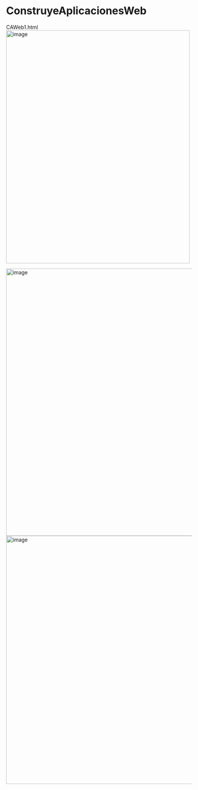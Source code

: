# ConstruyeAplicacionesWeb
CAWeb1.html<br>
<img width="498" height="633" alt="image" src="https://github.com/user-attachments/assets/91b4ae27-9960-4ebb-9c34-5d9fd89df4a3" />

<img width="912" height="726" alt="image" src="https://github.com/user-attachments/assets/dd7dcb0a-ba38-4c00-a37f-402f36e1a9e2" />

<img width="536" height="674" alt="image" src="https://github.com/user-attachments/assets/ba58c58c-e98e-45d9-8415-ce3fb865e826" />
